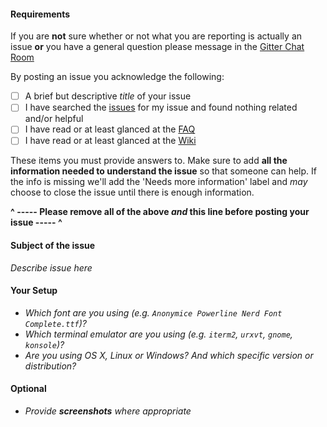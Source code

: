 #### Requirements

If you are **not** sure whether or not what you are reporting is actually an issue **or** you have a general question please message in the [Gitter Chat Room](https://gitter.im/ryanoasis/nerd-fonts)

By posting an issue you acknowledge the following:

- [ ] A brief but descriptive _title_ of your issue
- [ ] I have searched the [issues](https://github.com/ryanoasis/nerd-fonts/issues) for my issue and found nothing related and/or helpful
- [ ] I have read or at least glanced at the [FAQ](https://github.com/ryanoasis/nerd-fonts/wiki/FAQ-and-Troubleshooting)
- [ ] I have read or at least glanced at the [Wiki](https://github.com/ryanoasisnerd-fonts/wiki)

These items you must provide answers to. Make sure to add **all the information needed to understand the issue** so that someone can help. If the info is missing we'll add the 'Needs more information' label and _may_ choose to close the issue until there is enough information.

**^ ----- Please remove all of the above _and_ this line before posting your issue ----- ^**

#### Subject of the issue

_Describe issue here_

#### Your Setup

- _Which font are you using (e.g. `Anonymice Powerline Nerd Font Complete.ttf`)?_
- _Which terminal emulator are you using (e.g. `iterm2`, `urxvt`, `gnome`, `konsole`)?_
- _Are you using OS X, Linux or Windows? And which specific version or distribution?_

#### Optional

- _Provide **screenshots** where appropriate_
